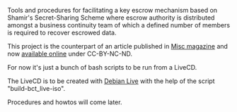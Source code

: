 Tools and procedures for facilitating a key escrow mechanism based on Shamir's Secret-Sharing Scheme where escrow authority is distributed amongst a business continuity team of which a defined number of members is required to recover escrowed data.

This project is the counterpart of an article published in [Misc magazine](http://www.ed-diamond.com/rubrique.php?id_rubrique=8) and now [available online](http://connect.ed-diamond.com/MISC/MISCHS-006/Sequestre-de-cles-mise-en-pratique-du-Shamir-s-Secret-Sharing-Scheme) under CC-BY-NC-ND.

For now it's just a bunch of bash scripts to be run from a LiveCD.

The LiveCD is to be created with [Debian Live](http://live.debian.net) with the help of the script "build-bct\_live-iso".

Procedures and howtos will come later.